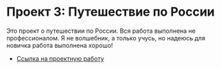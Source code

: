 # Проект 3: Путешествие по России

Это проект о путешествии по России.
Вся работа выполнена не профессионалом. Я не волшебник, а только учусь, но надеюсь для новичка работа выполнена хорошо!

* [Ссылка на проектную работу](https://snezhana-kunau.github.io/russian-travel/index.html)

